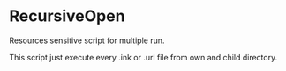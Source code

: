 # RecursiveOpen
Resources sensitive script for multiple run.

This script just execute every .ink or .url file from own and child directory.
